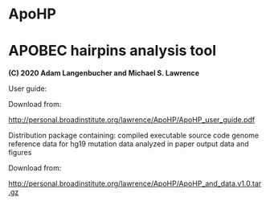 # ApoHP

# APOBEC hairpins analysis tool

**(C) 2020 Adam Langenbucher and Michael S. Lawrence**


User guide:

Download from:

http://personal.broadinstitute.org/lawrence/ApoHP/ApoHP_user_guide.pdf


Distribution package containing:
	compiled executable
	source code
	genome reference data for hg19
	mutation data analyzed in paper
	output data and figures
	
Download from:

http://personal.broadinstitute.org/lawrence/ApoHP/ApoHP_and_data.v1.0.tar.gz
